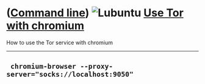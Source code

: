 














([Command line](Cl.htm)) ![Lubuntu](PicLubuntu.png) [Use Tor with chromium](ClTorChromium.htm)
==============================================================================================



How to use the Tor service with chromium



  -------------------------------------------------------------
  ` chromium-browser --proxy-server="socks://localhost:9050"`
  -------------------------------------------------------------



















